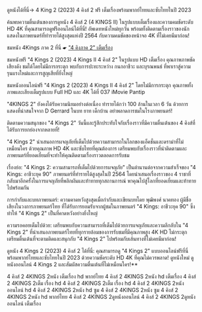 ดูหนังได้ที่นี่-> 4 King 2 (2023) 4 คิงส์ 2 ฟรี  เต็มเรื่องพร้อมพากย์ไทยและซับไทยในปี 2023

ค้นพบความตื่นเต้นของการดูหนัง 4 คิงส์ 2 (4 KINGS II) ในรูปแบบเต็มเรื่องและความคมชัดระดับ HD 4K ที่คุณสามารถดูฟรีออนไลน์ได้ที่นี่! อัพเดทหนังใหม่ทุกวัน พร้อมทั้งติดตามเรื่องราวของนักแสดงในภาพยนตร์ที่ทำรายได้สูงสุดแห่งปี 2564 กับความคมชัดของหน้าจอ 4K ที่ไม่เคยมีมาก่อน!


ชมหนัง 4Kings ภาค 2 ที่นี่ ☛ ["4 คิงภาค 2" เต็มเรื่อง](https://t.co/60nRP8RyHb)


ชมหนังฟรี "4 Kings 2 (2023) 4 Kings II 4 คิงส์ 2" ในรูปแบบ HD เต็มเรื่อง คุณภาพภาพชัดเสียงดัง ชมได้โดยไม่มีการกระตุก พบกับการปะทะระหว่าง กนกอาชีวะ และบุรณพนธ์ ที่พาเราสู่ความรุนแรงใหม่และการสูญเสียที่ยิ่งใหญ่

ชมหนังออนไลน์ฟรี "4 Kings 2 (2023) 4 Kings II 4 คิงส์ 2" โดยไม่มีการกระตุก คุณภาพทั้งภาพและเสียงเต็มรูปแบบ Full HD และ 4K ได้ที่ 037 iMovie Pantip

"4KINGS 2" ยังคงได้รับความนิยมอย่างต่อเนื่อง ทำรายได้กว่า 100 ล้านในเวลา 6 วัน ด้วยการแสดงที่น่าสนใจจาก D Gerrard ในบท ยาท เด็กบ้าน อย่าพลาดการชมในโรงภาพยนตร์!

ติดตามความสนุกของ "4 Kings 2" วันนี้และรู้สึกประทับใจกับเรื่องราวที่มีความตื่นเต้นของ 4 คิงส์ที่ได้รับการยกย่องจากหลายที่!

"4 Kings 2" นำเสนอการผจญภัยที่เต็มไปด้วยความสามารถในโลกของแอ็คชั่นและดราม่าที่ไม่เหมือนใคร ด้วยคุณภาพ HD 4K และซับไทยที่คุณต้องการ เตรียมพบกับเรื่องราวที่น่าติดตามและภาพยนตร์ที่ยอดเยี่ยมที่จะทำให้คุณติดตามเรื่องราวตลอดการรับชม

เรื่องย่อ:
"4 Kings 2: ความสามารถที่เต็มไปด้วยการผจญภัย" เป็นตำนานต่อจากความสำเร็จของ "4 Kings: อาชีวะยุค 90" ภาพยนตร์ที่ทำรายได้สูงสุดในปี 2564 โดยนำเสนอเรื่องราวของ 4 ราชาที่กลับมาอีกครั้งในการผจญภัยที่พลิกผันและท้าทายทุกสถานการณ์ พาคุณไปสู่โลกที่ยอดเยี่ยมและท้าทายไปพร้อมกัน

การกำกับและบทภาพยนตร์:
ความคาดหวังสูงสุดเมื่อกำกับและเขียนบทโดย พุฒิพงศ์ นาคทอง ผู้มีชื่อเสียงในวงการภาพยนตร์ไทย ที่ได้รับการยอมรับจากผู้ชมในภาพยนตร์ "4 Kings: อาชีวะยุค 90" ซึ่งทำให้ "4 Kings 2" เป็นที่คาดหวังอย่างยิ่งใหญ่

ความรอคอยเต็มไปด้วย:
เตรียมพบกับความสามารถที่เต็มไปด้วยการผจญภัยและความลึกลับใน "4 Kings 2" ที่นำเสนอภาพยนตร์ไทยที่ทุกรายล้อมของการรับชมที่มีคุณภาพสูง 4K HD ไม่กระตุก เตรียมตื่นเต้นที่จะตามติดและสนุกกับ "4 Kings 2" ไปพร้อมกับเส้นทางที่ไม่เคยมีมาก่อน!

ดูหนัง 4 Kings 2 (2023) 4 คิงส์ 2 ได้ที่นี่:
คุณสามารถดู "4 Kings 2" แบบออนไลน์ฟรีที่นี่ พร้อมพากย์ไทยและซับไทยในปี 2023 ด้วยความชัดระดับ HD 4K ที่คุณไม่ควรพลาด! ดูหนังใหม่ ดูหนังออนไลน์ 4 Kings 2 และสัมผัสความตื่นเต้นที่ไม่เหมือนใคร!**

4 คิงส์ 2 4KINGS 2หนัง เต็มเรื่อง hd พากย์ไทย
4 คิงส์ 2 4KINGS 2หนัง hd เต็มเรื่อง
4 คิงส์ 2 4KINGS 2เต็ม เรื่อง hd
4 คิงส์ 2 4KINGS 2เต็ม เรื่อง hd
4 คิงส์ 2 4KINGS 2หนัง ออนไลน์ hd
4 คิงส์ 2 4KINGS 2หนัง hd ซูม
4 คิงส์ 2 4KINGS 2หนัง ซูม
4 คิงส์ 2 4KINGS 2หนัง hd พากย์ไทย
4 คิงส์ 2 4KINGS 2ดูหนังออนไลน์
4 คิงส์ 2 4KINGS 2ดูหนังออนไลน์ เต็มเรื่อง
